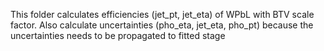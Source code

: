 This folder calculates efficiencies (jet_pt, jet_eta) of WPbL with BTV scale factor. Also calculate uncertainties
(pho_eta, jet_eta, pho_pt) because the uncertainties needs to be propagated to fitted stage
